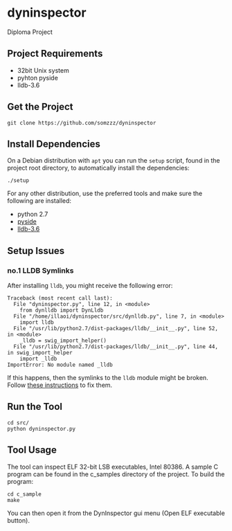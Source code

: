 # dyninspector
Diploma Project

## Project Requirements

- 32bit Unix system
- pyhton pyside
- lldb-3.6

## Get the Project

```
git clone https://github.com/somzzz/dyninspector
```

## Install Dependencies

On a Debian distribution with `apt` you can run the `setup` script, found in the project root directory, to automatically install the dependencies:

```
./setup
```

For any other distribution, use the preferred tools and make sure the following are installed:
- python 2.7
- [pyside](http://pyside.readthedocs.io/en/latest/building/linux.html)
- [lldb-3.6](http://lldb.llvm.org/)

## Setup Issues

### no.1 LLDB Symlinks

After installing `lldb`, you might receive the following error:

```
Traceback (most recent call last):
  File "dyninspector.py", line 12, in <module>
    from dynlldb import DynLldb
  File "/home/illaoi/dyninspector/src/dynlldb.py", line 7, in <module>
    import lldb
  File "/usr/lib/python2.7/dist-packages/lldb/__init__.py", line 52, in <module>
    _lldb = swig_import_helper()
  File "/usr/lib/python2.7/dist-packages/lldb/__init__.py", line 44, in swig_import_helper
    import _lldb
ImportError: No module named _lldb
```

If this happens, then the symlinks to the `lldb` module might be broken. Follow [these instructions](http://stackoverflow.com/questions/30869945/how-to-import-lldb-in-a-python-script) to fix them.


## Run the Tool

```
cd src/
python dyninspector.py
```

## Tool Usage

The tool can inspect ELF 32-bit LSB executables, Intel 80386.
A sample C program can be found in the c_samples directory of the project. To build the program:

```
cd c_sample
make
```

You can then open it from the DynInspector gui menu (Open ELF executable button).
